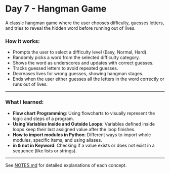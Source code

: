 # Day 7 - Hangman Game

A classic hangman game where the user chooses difficulty, guesses letters, and tries to reveal the hidden word before running out of lives.

### How it works:
- Prompts the user to select a difficulty level (Easy, Normal, Hard).
- Randomly picks a word from the selected difficulty category.
- Shows the word as underscores and updates with correct guesses.
- Tracks guessed letters to avoid repeated guesses.
- Decreases lives for wrong guesses, showing hangman stages.
- Ends when the user either guesses all the letters in the word correctly or runs out of lives.

---

### What I learned:
- **Flow chart Programming**: Using flowcharts to visually represent the logic and steps of a program.
- **Using Variables Inside and Outside Loops**: Variables defined inside loops keep their last assigned value after the loop finishes.
- **How to import modules in Python**: Different ways to import whole modules, specific items, and using aliases.
- **in & not in Keyword**: Checking if a value exists or does not exist in a sequence (like lists or strings).

---

See [NOTES.md](./NOTES.md) for detailed explanations of each concept.

